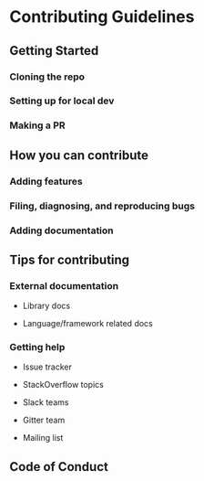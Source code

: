# Contributing Guidelines

## Getting Started

### Cloning the repo

### Setting up for local dev

### Making a PR


## How you can contribute

### Adding features

### Filing, diagnosing, and reproducing bugs

### Adding documentation


## Tips for contributing

### External documentation

- Library docs

- Language/framework related docs


### Getting help

- Issue tracker

- StackOverflow topics

- Slack teams

- Gitter team

- Mailing list


## Code of Conduct

